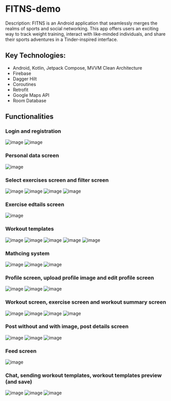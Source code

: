 # FITNS-demo

Description:
FITNS is an Android application that seamlessly merges the realms of sports and social networking. This app offers users an exciting way to track weight training, interact with like-minded individuals, and share their sports adventures in a Tinder-inspired interface.

## Key Technologies:

- Android, Kotlin, Jetpack Compose, MVVM Clean Architecture
- Firebase
- Dagger Hilt
- Coroutines
- Retrofit
- Google Maps API
- Room Database

## Functionalities

### Login and registration
![image](https://github.com/mmmajder/FITNS-demo/assets/91467463/4c0943d6-be2f-41c2-9247-28de1798a514)
![image](https://github.com/mmmajder/FITNS-demo/assets/91467463/03626b45-f38d-47d5-906c-d75aecb6b7a7)

### Personal data screen
![image](https://github.com/mmmajder/FITNS-demo/assets/91467463/ce72f190-701d-4c15-a013-301021de4311)

### Select exercises screen and filter screen
![image](https://github.com/mmmajder/FITNS-demo/assets/91467463/eeca4e7d-46bd-4d58-b117-8deb6b103183)
![image](https://github.com/mmmajder/FITNS-demo/assets/91467463/67557ef0-db42-447b-98a0-fcc801adb733)
![image](https://github.com/mmmajder/FITNS-demo/assets/91467463/1c9ea418-4653-42da-b2dc-08dfd3dcddef)
![image](https://github.com/mmmajder/FITNS-demo/assets/91467463/5b36b95b-6686-4c63-ab7d-a604786e3976)

### Exercise edtails screen
![image](https://github.com/mmmajder/FITNS-demo/assets/91467463/6fc810ae-3f93-4c5e-9783-1c636862ba36)

### Workout templates
![image](https://github.com/mmmajder/FITNS-demo/assets/91467463/f3cac443-5155-4a6f-a874-3bcba0a1c9e1)
![image](https://github.com/mmmajder/FITNS-demo/assets/91467463/3b81772f-c329-44d0-85cc-10fdc6999266)
![image](https://github.com/mmmajder/FITNS-demo/assets/91467463/ccacb6c8-b6e0-4a35-a672-709c80776580)
![image](https://github.com/mmmajder/FITNS-demo/assets/91467463/e0c406d1-eec2-450e-a385-966c5995ce99)
![image](https://github.com/mmmajder/FITNS-demo/assets/91467463/4f65be7d-a771-4275-8739-c4ee0963bd44)

### Mathcing system
![image](https://github.com/mmmajder/FITNS-demo/assets/91467463/84ae38be-b5a4-4e35-a4f3-9c6d55d0e57f)
![image](https://github.com/mmmajder/FITNS-demo/assets/91467463/10294639-f51b-499a-8b5f-b4752a9a29ed)
![image](https://github.com/mmmajder/FITNS-demo/assets/91467463/ec5bda0f-c34d-4f01-a6c0-c3c2d265ed06)

### Profile screen, upload profile image and edit profile screen
![image](https://github.com/mmmajder/FITNS-demo/assets/91467463/0cf0efc7-5443-4a78-909e-287f87d868df)
![image](https://github.com/mmmajder/FITNS-demo/assets/91467463/5951c4df-6a64-4cb6-be98-e081be770632)
![image](https://github.com/mmmajder/FITNS-demo/assets/91467463/8e145d90-7756-4297-b7a0-33afcd9cb0b7)

### Workout screen, exercise screen and workout summary screen
![image](https://github.com/mmmajder/FITNS-demo/assets/91467463/0a80bffe-7d6b-487a-84a9-2f8dd055a209)
![image](https://github.com/mmmajder/FITNS-demo/assets/91467463/24c87376-ce91-45b2-a08c-5fee589763d4)
![image](https://github.com/mmmajder/FITNS-demo/assets/91467463/01980d8b-61f4-4e53-bb34-a833ff4a00d8)
![image](https://github.com/mmmajder/FITNS-demo/assets/91467463/5d82e89b-5bb1-4360-b588-cef670cf464c)

### Post without and with image, post details screen
![image](https://github.com/mmmajder/FITNS-demo/assets/91467463/39fc7f76-30ab-402d-871e-8b0edc77a310)
![image](https://github.com/mmmajder/FITNS-demo/assets/91467463/7729ee37-95f3-40eb-9588-bceb5f4ccbb6)
![image](https://github.com/mmmajder/FITNS-demo/assets/91467463/33fd0850-d447-463c-82fa-cbf1c7e52a95)

### Feed screen
![image](https://github.com/mmmajder/FITNS-demo/assets/91467463/18a5fe23-4265-4c72-961c-02050b2d5de4)

### Chat, sending workout templates, workout templates preview (and save)
![image](https://github.com/mmmajder/FITNS-demo/assets/91467463/a794e31c-8eee-4e52-9b68-58e1b6c44a19)
![image](https://github.com/mmmajder/FITNS-demo/assets/91467463/6ac8b2d3-633d-466b-8be4-20577f54bb42)
![image](https://github.com/mmmajder/FITNS-demo/assets/91467463/6a5f9b24-057f-4f43-a382-85a93d53e8b2)



